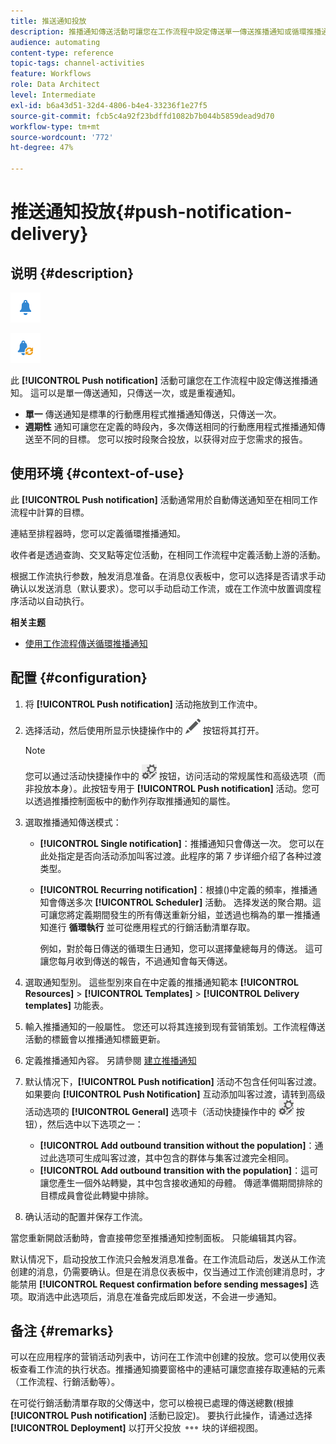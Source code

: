 ```yaml
---
title: 推送通知投放
description: 推播通知傳送活動可讓您在工作流程中設定傳送單一傳送推播通知或循環推播通知。
audience: automating
content-type: reference
topic-tags: channel-activities
feature: Workflows
role: Data Architect
level: Intermediate
exl-id: b6a43d51-32d4-4806-b4e4-33236f1e27f5
source-git-commit: fcb5c4a92f23bdffd1082b7b044b5859dead9d70
workflow-type: tm+mt
source-wordcount: '772'
ht-degree: 47%

---
```


# 推送通知投放{#push-notification-delivery}

## 说明 {#description}

![](assets/push.png)

![](assets/recurrentpush.png)

此 **[!UICONTROL Push notification]** 活動可讓您在工作流程中設定傳送推播通知。 這可以是單一傳送通知，只傳送一次，或是重複通知。

* **單一** 傳送通知是標準的行動應用程式推播通知傳送，只傳送一次。
* **週期性** 通知可讓您在定義的時段內，多次傳送相同的行動應用程式推播通知傳送至不同的目標。 您可以按时段聚合投放，以获得对应于您需求的报告。

## 使用环境 {#context-of-use}

此 **[!UICONTROL Push notification]** 活動通常用於自動傳送通知至在相同工作流程中計算的目標。

連結至排程器時，您可以定義循環推播通知。

收件者是透過查詢、交叉點等定位活動，在相同工作流程中定義活動上游的活動。

根据工作流执行参数，触发消息准备。在消息仪表板中，您可以选择是否请求手动确认以发送消息（默认要求）。您可以手动启动工作流，或在工作流中放置调度程序活动以自动执行。

**相关主题**

* [使用工作流程傳送循環推播通知](../../automating/using/recurring-push-notifications.md)

## 配置 {#configuration}

1. 将 **[!UICONTROL Push notification]** 活动拖放到工作流中。
1. 选择活动，然后使用所显示快捷操作中的 ![](assets/edit_darkgrey-24px.png) 按钮将其打开。

   >[!NOTE]
   >
   >您可以通过活动快捷操作中的 ![](assets/dlv_activity_params-24px.png) 按钮，访问活动的常规属性和高级选项（而非投放本身）。此按钮专用于 **[!UICONTROL Push notification]** 活动。您可以透過推播控制面板中的動作列存取推播通知的屬性。

1. 選取推播通知傳送模式：

   * **[!UICONTROL Single notification]**：推播通知只會傳送一次。 您可以在此处指定是否向活动添加叫客过渡。此程序的第 7 步详细介绍了各种过渡类型。
   * **[!UICONTROL Recurring notification]**：根據()中定義的頻率，推播通知會傳送多次 **[!UICONTROL Scheduler]** 活動。 选择发送的聚合期。這可讓您將定義期間發生的所有傳送重新分組，並透過也稱為的單一推播通知進行 **循環執行** 並可從應用程式的行銷活動清單存取。

      例如，對於每日傳送的循環生日通知，您可以選擇彙總每月的傳送。 這可讓您每月收到傳送的報告，不過通知會每天傳送。

1. 選取通知型別。 這些型別來自在中定義的推播通知範本 **[!UICONTROL Resources]** > **[!UICONTROL Templates]** > **[!UICONTROL Delivery templates]** 功能表。
1. 輸入推播通知的一般屬性。 您还可以将其连接到现有营销策划。工作流程傳送活動的標籤會以推播通知標籤更新。
1. 定義推播通知內容。 另請參閱 [建立推播通知](../../channels/using/preparing-and-sending-a-push-notification.md)
1. 默认情况下，**[!UICONTROL Push notification]** 活动不包含任何叫客过渡。如果要向 **[!UICONTROL Push Notification]** 互动添加叫客过渡，请转到高级活动选项的 **[!UICONTROL General]** 选项卡（活动快捷操作中的 ![](assets/dlv_activity_params-24px.png) 按钮），然后选中以下选项之一：

   * **[!UICONTROL Add outbound transition without the population]**：通过此选项可生成叫客过渡，其中包含的群体与集客过渡完全相同。
   * **[!UICONTROL Add outbound transition with the population]**：這可讓您產生一個外站轉變，其中包含接收通知的母體。 傳遞準備期間排除的目標成員會從此轉變中排除。

1. 确认活动的配置并保存工作流。

當您重新開啟活動時，會直接帶您至推播通知控制面板。 只能编辑其内容。

默认情况下，启动投放工作流只会触发消息准备。在工作流启动后，发送从工作流创建的消息，仍需要确认。但是在消息仪表板中，仅当通过工作流创建消息时，才能禁用 **[!UICONTROL Request confirmation before sending messages]** 选项。取消选中此选项后，消息在准备完成后即发送，不会进一步通知。

## 备注 {#remarks}

可以在应用程序的营销活动列表中，访问在工作流中创建的投放。您可以使用仪表板查看工作流的执行状态。推播通知摘要窗格中的連結可讓您直接存取連結的元素（工作流程、行銷活動等）。

在可從行銷活動清單存取的父傳送中，您可以檢視已處理的傳送總數(根據 **[!UICONTROL Push notification]** 活動已設定)。 要执行此操作，请通过选择 **[!UICONTROL Deployment]** 以打开父投放 ![](assets/wkf_dlv_detail_button.png) 块的详细视图。
